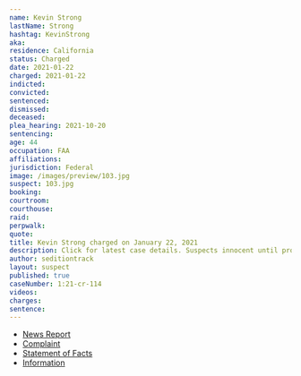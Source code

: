```yaml
---
name: Kevin Strong
lastName: Strong
hashtag: KevinStrong
aka:
residence: California
status: Charged
date: 2021-01-22
charged: 2021-01-22
indicted:
convicted: 
sentenced: 
dismissed: 
deceased:
plea_hearing: 2021-10-20
sentencing:
age: 44
occupation: FAA
affiliations:
jurisdiction: Federal
image: /images/preview/103.jpg
suspect: 103.jpg
booking:
courtroom:
courthouse:
raid:
perpwalk:
quote:
title: Kevin Strong charged on January 22, 2021
description: Click for latest case details. Suspects innocent until proven guilty.
author: seditiontrack
layout: suspect
published: true
caseNumber: 1:21-cr-114
videos:
charges:
sentence:
---
```

- [News Report](https://www.huffpost.com/entry/qanon-faa-employee-capitol-insurrection_n_600b2881c5b6d64153abaf3d)
- [Complaint](https://www.justice.gov/opa/page/file/1359586/download)
- [Statement of Facts](https://www.justice.gov/opa/page/file/1359586/download)
- [Information](https://www.justice.gov/usao-dc/case-multi-defendant/file/1371671/download)
